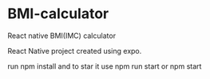 # BMI-calculator
React native BMI(IMC) calculator

React Native project created using expo.

run npm install and to star it use npm run start or npm start

